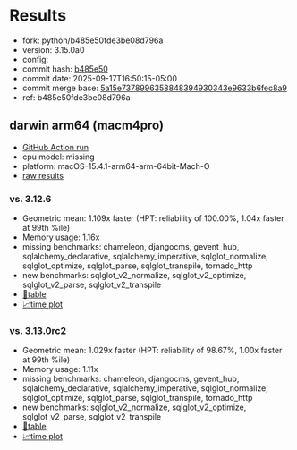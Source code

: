 # Results

- fork: python/b485e50fde3be08d796a
- version: 3.15.0a0
- config: 
- commit hash: [b485e50](https://github.com/python/cpython/commit/b485e50)
- commit date: 2025-09-17T16:50:15-05:00
- commit merge base: [5a15e7378996358848394930343e9633b6fec8a9](https://github.com/python/cpython/commit/5a15e7378996358848394930343e9633b6fec8a9)
- ref: b485e50fde3be08d796a

## darwin arm64 (macm4pro)

- [GitHub Action run](https://github.com/facebookexperimental/free-threading-benchmarking/actions/runs/17814204025)
- cpu model: missing
- platform: macOS-15.4.1-arm64-arm-64bit-Mach-O
- [raw results](bm-20250917-macm4pro-arm64-python-b485e50fde3be08d796a-3.15.0a0-b485e50.json)

### vs. 3.12.6

- Geometric mean: 1.109x faster (HPT: reliability of 100.00%, 1.04x faster at 99th %ile)
- Memory usage: 1.16x
- missing benchmarks: chameleon, djangocms, gevent_hub, sqlalchemy_declarative, sqlalchemy_imperative, sqlglot_normalize, sqlglot_optimize, sqlglot_parse, sqlglot_transpile, tornado_http
- new benchmarks: sqlglot_v2_normalize, sqlglot_v2_optimize, sqlglot_v2_parse, sqlglot_v2_transpile
- [📄table](bm-20250917-macm4pro-arm64-python-b485e50fde3be08d796a-3.15.0a0-b485e50-vs-3.12.6.md)
- [📈time plot](bm-20250917-macm4pro-arm64-python-b485e50fde3be08d796a-3.15.0a0-b485e50-vs-3.12.6.svg)

### vs. 3.13.0rc2

- Geometric mean: 1.029x faster (HPT: reliability of 98.67%, 1.00x faster at 99th %ile)
- Memory usage: 1.11x
- missing benchmarks: chameleon, djangocms, gevent_hub, sqlalchemy_declarative, sqlalchemy_imperative, sqlglot_normalize, sqlglot_optimize, sqlglot_parse, sqlglot_transpile, tornado_http
- new benchmarks: sqlglot_v2_normalize, sqlglot_v2_optimize, sqlglot_v2_parse, sqlglot_v2_transpile
- [📄table](bm-20250917-macm4pro-arm64-python-b485e50fde3be08d796a-3.15.0a0-b485e50-vs-3.13.0rc2.md)
- [📈time plot](bm-20250917-macm4pro-arm64-python-b485e50fde3be08d796a-3.15.0a0-b485e50-vs-3.13.0rc2.svg)

